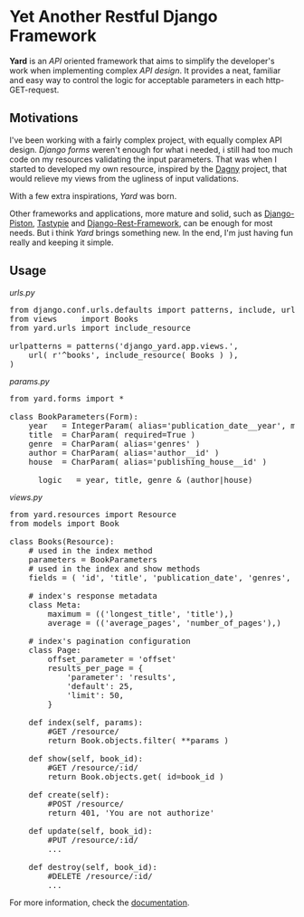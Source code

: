 # Yet Another Restful Django Framework

**Yard** is an *API* oriented framework that aims to simplify the developer's work when implementing complex *API design*. It provides a neat, familiar and easy way to control the logic for acceptable parameters in each http-GET-request.


## Motivations

I've been working with a fairly complex project, with equally complex API design. *Django forms* weren't enough for what i needed, i still had too much code on my resources validating the input parameters. That was when I started to developed my own resource, inspired by the [Dagny](https://github.com/zacharyvoase/dagny) project, that would relieve my views from the ugliness of input validations.

With a few extra inspirations, *Yard* was born.

Other frameworks and applications, more mature and solid, such as [Django-Piston](https://bitbucket.org/jespern/django-piston/wiki/Home), [Tastypie](http://django-tastypie.readthedocs.org/en/latest/) and [Django-Rest-Framework](http://django-rest-framework.org/), can be enough for most needs. But i think *Yard* brings something new. In the end, I'm just having fun really and keeping it simple.


## Usage

*urls.py*
<pre>
from django.conf.urls.defaults import patterns, include, url
from views     import Books
from yard.urls import include_resource

urlpatterns = patterns('django_yard.app.views.',
    url( r'^books', include_resource( Books ) ),
)
</pre>

*params.py*
<pre>
from yard.forms import *    

class BookParameters(Form):
    year   = IntegerParam( alias='publication_date__year', min=1970, max=2012 )
    title  = CharParam( required=True )
    genre  = CharParam( alias='genres' )
    author = CharParam( alias='author__id' )
    house  = CharParam( alias='publishing_house__id' ) 

    __logic__ = year, title, genre & (author|house)
</pre>

*views.py*
<pre>
from yard.resources import Resource
from models import Book

class Books(Resource):
    # used in the index method
    parameters = BookParameters
    # used in the index and show methods
    fields = ( 'id', 'title', 'publication_date', 'genres', ('author', ('name', 'age',)) )
    
    # index's response metadata
    class Meta:
        maximum = (('longest_title', 'title'),)
        average = (('average_pages', 'number_of_pages'),)
    
    # index's pagination configuration  
    class Page:
        offset_parameter = 'offset'
        results_per_page = {
            'parameter': 'results',
            'default': 25,
            'limit': 50,
        }

    def index(self, params):
        #GET /resource/
        return Book.objects.filter( **params )

    def show(self, book_id):
        #GET /resource/:id/
        return Book.objects.get( id=book_id )

    def create(self):
        #POST /resource/
        return 401, 'You are not authorize'

    def update(self, book_id):
        #PUT /resource/:id/
        ...

    def destroy(self, book_id):
        #DELETE /resource/:id/
        ...
</pre>

For more information, check the [documentation](docs/index.md).

